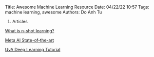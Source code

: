 Title: Awesome Machine Learning Resource
Date: 04/22/22 10:57
Tags: machine learning, awesome
Authors: Do Anh Tu

1. Articles

[What is n-shot learning?](https://blog.floydhub.com/n-shot-learning/)

[Meta AI State-of-the-art](https://paperswithcode.com/sota)

[UvA Deep Learning Tutorial](https://uvadlc-notebooks.readthedocs.io/en/latest/index.html)
